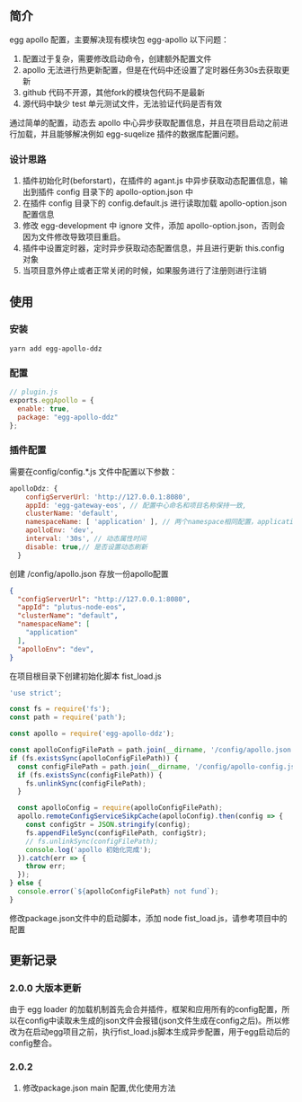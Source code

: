 ## 简介
egg apollo 配置，主要解决现有模块包 egg-apollo 以下问题：
1. 配置过于复杂，需要修改启动命令，创建额外配置文件
2. apollo 无法进行热更新配置，但是在代码中还设置了定时器任务30s去获取更新
3. github 代码不开源，其他fork的模块包代码不是最新
4. 源代码中缺少 test 单元测试文件，无法验证代码是否有效

通过简单的配置，动态去 apollo 中心异步获取配置信息，并且在项目启动之前进行加载，并且能够解决例如 egg-suqelize 插件的数据库配置问题。

### 设计思路
1. 插件初始化时(beforstart)，在插件的 agant.js 中异步获取动态配置信息，输出到插件 config 目录下的 apollo-option.json 中
2. 在插件 config 目录下的 config.default.js 进行读取加载 apollo-option.json 配置信息
3. 修改 egg-development 中 ignore  文件，添加 apollo-option.json，否则会因为文件修改导致项目重启。
4. 插件中设置定时器，定时异步获取动态配置信息，并且进行更新 this.config 对象
5. 当项目意外停止或者正常关闭的时候，如果服务进行了注册则进行注销


## 使用
### 安装
```
yarn add egg-apollo-ddz
```

### 配置
```js
// plugin.js
exports.eggApollo = {
  enable: true,
  package: "egg-apollo-ddz"
};
```

### 插件配置
需要在config/config.*.js 文件中配置以下参数：
```js
apolloDdz: {
    configServerUrl: 'http://127.0.0.1:8080',
    appId: 'egg-gateway-eos', // 配置中心命名和项目名称保持一致,
    clusterName: 'default',
    namespaceName: [ 'application' ], // 两个namespace相同配置，application配置会覆盖'python.mysql'
    apolloEnv: 'dev',
    interval: '30s', // 动态属性时间
    disable: true,// 是否设置动态刷新
  }
```

创建 /config/apollo.json 存放一份apollo配置
```json
{
  "configServerUrl": "http://127.0.0.1:8080",
  "appId": "plutus-node-eos",
  "clusterName": "default",
  "namespaceName": [
    "application"
  ],
  "apolloEnv": "dev",
}
```

在项目根目录下创建初始化脚本 fist_load.js
```js
'use strict';

const fs = require('fs');
const path = require('path');

const apollo = require('egg-apollo-ddz');

const apolloConfigFilePath = path.join(__dirname, '/config/apollo.json');
if (fs.existsSync(apolloConfigFilePath)) {
  const configFilePath = path.join(__dirname, '/config/apollo-config.json');
  if (fs.existsSync(configFilePath)) {
    fs.unlinkSync(configFilePath);
  }

  const apolloConfig = require(apolloConfigFilePath);
  apollo.remoteConfigServiceSikpCache(apolloConfig).then(config => {
    const configStr = JSON.stringify(config);
    fs.appendFileSync(configFilePath, configStr);
    // fs.unlinkSync(configFilePath);
    console.log('apollo 初始化完成');
  }).catch(err => {
    throw err;
  });
} else {
  console.error(`${apolloConfigFilePath} not fund`);
}

```

修改package.json文件中的启动脚本，添加 node fist_load.js，请参考项目中的配置

## 更新记录
### 2.0.0 大版本更新
由于 egg loader 的加载机制首先会合并插件，框架和应用所有的config配置，所以在config中读取未生成的json文件会报错(json文件生成在config之后)。所以修改为在启动egg项目之前，执行fist_load.js脚本生成异步配置，用于egg启动后的config整合。

### 2.0.2
1. 修改package.json main 配置,优化使用方法
